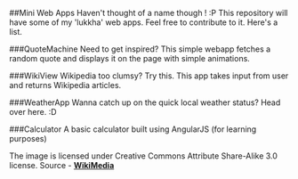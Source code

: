 ##Mini Web Apps
Haven't thought of a name though ! :P 
This repository will have some of my 'lukkha' web apps.
Feel free to contribute to it. Here's a list.

###QuoteMachine
Need to get inspired? This simple webapp fetches a random quote and displays it on the page with simple animations.

###WikiView
Wikipedia too clumsy? Try this. This app takes input from user and returns Wikipedia articles.

###WeatherApp
Wanna catch up on the quick local weather status? Head over here. :D

###Calculator
A basic calculator built using AngularJS (for learning purposes)

The image is licensed under Creative Commons Attribute Share-Alike 3.0 license. Source - <a href="https://commons.wikimedia.org/wiki/File:Quote_right_font_awesome.svg"><b>WikiMedia</b></a> 
